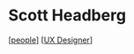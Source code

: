 # Scott Headberg

[[people]] [[UX Designer]]

[//begin]: # "Autogenerated link references for markdown compatibility"
[people]: people.md "people"
[UX Designer]: ux-designer.md "UX Designer"
[//end]: # "Autogenerated link references"